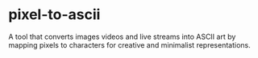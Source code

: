 # pixel-to-ascii
A tool that converts images videos and live streams into ASCII art by mapping pixels to characters for creative and minimalist representations.

